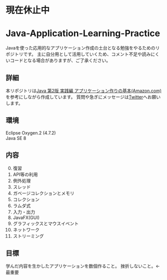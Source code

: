 # 現在休止中
# Java-Application-Learning-Practice
Javaを使った応用的なアプリケーション作成の土台となる勉強をやるためのリポジトリです。
主に自分用として活用していくため、コメント不足や読みにくいコードとなる場合がありますが、ご了承ください。

## 詳細
本リポジトリは[Java 第2版 実践編 アプリケーション作りの基本(Amazon.com)](https://www.amazon.co.jp/dp/4798151831/ref=cm_sw_r_tw_dp_U_x_zIfIAbSWNBVV9)を参考にしながら作成しています。
質問や急ぎにメッセージは[Twitter](https://twitter.com/kasuotakumi)へお願いします。

## 環境
Eclipse Oxygen.2 (4.7.2)  
Java SE 8

## 内容
0. 復習
1. API等の利用
2. 例外処理
3. スレッド
4. ガベージコレクションとメモリ
5. コレクション
6. ラムダ式
7. 入力・出力
8. JavaFX(GUI)
9. グラフィックスとマウスイベント
10. ネットワーク
11. ストリーミング

## 目標
学んだ内容を生かしたアプリケーションを数個作ること。
挫折しないこと。←最重要

